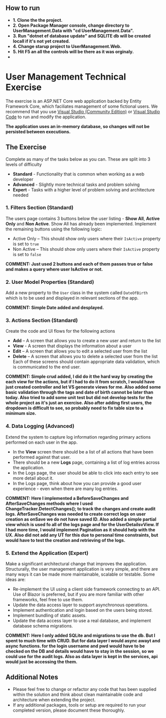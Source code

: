 ## How to run
* **1. Clone the the project.**
* **2. Open Package Manager console, change directory to UserManagement.Data with "cd UserManagement.Data".**
* **3. Run "dotnet ef database update" and SQLITE db will be created locall if it's not yet created.**
* **4. Change starup project to UserManagement.Web.**
* **5. Hit F5 an all the controls will be there as it was orginaly.**
* 

# User Management Technical Exercise

The exercise is an ASP.NET Core web application backed by Entity Framework Core, which faciliates management of some fictional users.
We recommend that you use [Visual Studio (Community Edition)](https://visualstudio.microsoft.com/downloads) or [Visual Studio Code](https://code.visualstudio.com/Download) to run and modify the application. 

**The application uses an in-memory database, so changes will not be persisted between executions.**

## The Exercise
Complete as many of the tasks below as you can. These are split into 3 levels of difficulty 
* **Standard** - Functionality that is common when working as a web developer
* **Advanced** - Slightly more technical tasks and problem solving
* **Expert** - Tasks with a higher level of problem solving and architecture needed


### 1. Filters Section (Standard)

The users page contains 3 buttons below the user listing - **Show All**, **Active Only** and **Non Active**. Show All has already been implemented. Implement the remaining buttons using the following logic:
* Active Only – This should show only users where their `IsActive` property is set to `true`
* Non Active – This should show only users where their `IsActive` property is set to `false`

**COMMENT: Just used 2 buttons and each of them passes true or false and makes a query where user IsActive or not.**

### 2. User Model Properties (Standard)

Add a new property to the `User` class in the system called `DateOfBirth` which is to be used and displayed in relevant sections of the app.

**COMMENT: Simple Date added and desplayed.**

### 3. Actions Section (Standard)

Create the code and UI flows for the following actions
* **Add** – A screen that allows you to create a new user and return to the list
* **View** - A screen that displays the information about a user
* **Edit** – A screen that allows you to edit a selected user from the list  
* **Delete** – A screen that allows you to delete a selected user from the list
Each of these screens should contain appropriate data validation, which is communicated to the end user.


**COMMENT: Simple crud added, I did do it the hard way by creating the each view for the actions, but if I had to do it from scratch, I would have just created controller and let VS generate views for me. Also added some basic validation through the tags and date of birth cannot be later than today. Also tried to add some unit test but did not develop tests for the whole project as it's just an exercise. Also after adding first users, the dropdown is difficult to see, so probably need to fix table size to a minimum size.**

### 4. Data Logging (Advanced)

Extend the system to capture log information regarding primary actions performed on each user in the app.
* In the **View** screen there should be a list of all actions that have been performed against that user. 
* There should be a new **Logs** page, containing a list of log entries across the application.
* In the Logs page, the user should be able to click into each entry to see more detail about it.
* In the Logs page, think about how you can provide a good user experience - even when there are many log entries.

**COMMENT: Here I implemented a BeforeSaveChanges and AfterSaveChanges methods where I used ChangeTracker.DetectChanges(); to track the changes and create audit logs. AfterSaveChanges was needed to create correct logs on user creation as onSave we do not have saved ID. 
Also added a simple partial view which is used fo all of the logs page and for the UserDetailsvView. If I had more time, I would implement Pagination as it should help with the UX. Also did not add any UT for this due to personal time constraints, but would have to test the creation and retrieving of the logs.**

### 5. Extend the Application (Expert)

Make a significant architectural change that improves the application.
Structurally, the user management application is very simple, and there are many ways it can be made more maintainable, scalable or testable.
Some ideas are:
* Re-implement the UI using a client side framework connecting to an API. Use of Blazor is preferred, but if you are more familiar with other frameworks, feel free to use them.
* Update the data access layer to support asynchronous operations.
* Implement authentication and login based on the users being stored.
* Implement bundling of static assets.
* Update the data access layer to use a real database, and implement database schema migrations.

**COMMENT: Here I only added SQLite and migrations to use the db. But I spent to much time with CRUD. But for data layer I would async awayt and async functions.
for the login username and pwd would have to be checked on the DB and details would have to stay in the session, so we could use for the audit logs. Also as data layer is kept in the services, api would just be accessing the them.**

## Additional Notes

* Please feel free to change or refactor any code that has been supplied within the solution and think about clean maintainable code and architecture when extending the project.
* If any additional packages, tools or setup are required to run your completed version, please document these thoroughly.
